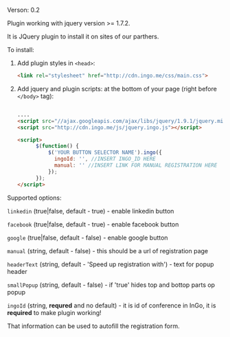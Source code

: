 Verson: 0.2

Plugin working with jquery version >= 1.7.2.

It is JQuery plugin to install it on sites of our parthers.

To install:

1. Add plugin styles in `<head>`:

    ```html
    <link rel="stylesheet" href="http://cdn.ingo.me/css/main.css">
    ```

2. Add jquery and plugin scripts: at the bottom of your page (right before `</body>` tag):

    ```html

    ....
    <script src="//ajax.googleapis.com/ajax/libs/jquery/1.9.1/jquery.min.js"></script>
    <script src="http://cdn.ingo.me/js/jquery.ingo.js"></script>

    <script>
          $(function() {
              $('YOUR BUTTON SELECTOR NAME').ingo({
                ingoId: '', //INSERT INGO_ID HERE
                manual: '' //INSERT LINK FOR MANUAL REGISTRATION HERE
              });
          });
    </script>
    ```

Supported options:

`linkedin` (true|false, default - true) - enable linkedin button

`facebook` (true|false, default - true) - enable facebook button

`google` (true|false, default - false) - enable google button

`manual` (string, default - false) - this should be a url of registration page

`headerText` (string, default - 'Speed up registration with') - text for popup header

`smallPopup` (string, default - false) - if 'true' hides top and bottop parts op popup

`ingoId` (string, __requred__ and no default) - it is id of conference in InGo, it is __required__ to make plugin working!

That information can be used to autofill the registration form.
